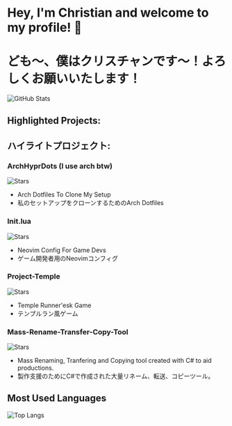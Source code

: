 # Hey, I'm Christian and welcome to my profile! 👋
# ども～、僕はクリスチャンです～！よろしくお願いいたします！

![GitHub Stats](https://github-readme-stats.vercel.app/api?username=CIsValid&show_icons=true&theme=dark)

## Highlighted Projects:
## ハイライトプロジェクト:

### ArchHyprDots (I use arch btw)
![Stars](https://img.shields.io/github/stars/CIsValid/ArchHyprDots?style=social)
- Arch Dotfiles To Clone My Setup
- 私のセットアップをクローンするためのArch Dotfiles

### Init.lua
![Stars](https://img.shields.io/github/stars/CIsValid/init.lua?style=social)
- Neovim Config For Game Devs
- ゲーム開発者用のNeovimコンフィグ

### Project-Temple
![Stars](https://img.shields.io/github/stars/CIsValid/Project-Temple?style=social)
- Temple Runner'esk Game
- テンプルラン風ゲーム

### Mass-Rename-Transfer-Copy-Tool
![Stars](https://img.shields.io/github/stars/CIsValid/Mass-Rename-Transfer-Copy-Tool?style=social)
- Mass Renaming, Tranfering and Copying tool created with C# to aid productions.
- 製作支援のためにC#で作成された大量リネーム、転送、コピーツール。

## Most Used Languages
![Top Langs](https://github-readme-stats.vercel.app/api/top-langs/?username=CIsValid&layout=compact&theme=dark)
